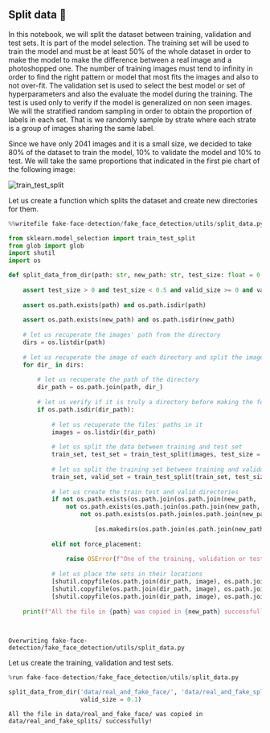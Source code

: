 Split data 🫧
----------------------------
In this notebook, we will split the dataset between training, validation and test sets. It is part of the model selection. The training set will be used to train the model and must be at least $50\%$ of the whole dataset in order to make the model to make the difference between a real image and a photoshopped one. The number of training images must tend to infinity in order to find the right pattern or model that most fits the images and also to not over-fit. The validation set is used to select the best model or set of hyperparameters and also the evaluate the model during the training. The test is used only to verify if the model is generalized on non seen images. We will the stratified random sampling in order to obtain the proportion of labels in each set. That is we randomly sample by strate where each strate is a group of images sharing the same label. 

Since we have only $2041$ images and it is a small size, we decided to take $80\%$ of the dataset to train the model, $10\%$ to validate the model and $10\%$ to test. We will take the same proportions that indicated in the first pie chart of the following image:

![train_test_split](https://assets-global.website-files.com/5d7b77b063a9066d83e1209c/613ec5b6c3da5313e1abcc47_UeKfm9v6E9QobwFfG3ud_20Q82QoqI8W6kXQnDm_QBnOVyQXCNmwjWtMI5vD9du4cjovnpzSYBbIDHdSU-57H1Bb4DfuUCaSjZjozKIwD0IQsH7FyMuFTW7aYVW-zelk2RNMAez3%3Ds0.png)

Let us create a function which splits the dataset and create new directories for them.


```python
%%writefile fake-face-detection/fake_face_detection/utils/split_data.py

from sklearn.model_selection import train_test_split
from glob import glob
import shutil
import os

def split_data_from_dir(path: str, new_path: str, test_size: float = 0.2, valid_size: float = 0.2, force_placement: bool = True):
    
    assert test_size > 0 and test_size < 0.5 and valid_size >= 0 and valid_size < 0.5
    
    assert os.path.exists(path) and os.path.isdir(path)
    
    assert os.path.exists(new_path) and os.path.isdir(new_path)
    
    # let us recuperate the images' path from the directory
    dirs = os.listdir(path)
    
    # let us recuperate the image of each directory and split the images before making them in new directories
    for dir_ in dirs:
        
        # let us recuperate the path of the directory
        dir_path = os.path.join(path, dir_)
        
        # let us verify if it is truly a directory before making the following processes
        if os.path.isdir(dir_path):
            
            # let us recuperate the files' paths in it
            images = os.listdir(dir_path)
            
            # let us split the data between training and test set
            train_set, test_set = train_test_split(images, test_size = test_size)
            
            # let us split the training set between training and validation set
            train_set, valid_set = train_test_split(train_set, test_size = valid_size)
            
            # let us create the train test and valid directories
            if not os.path.exists(os.path.join(os.path.join(new_path, 'train'), dir_)) or\
                not os.path.exists(os.path.join(os.path.join(new_path, 'test'), dir_)) or\
                    not os.path.exists(os.path.join(os.path.join(new_path, 'valid'), dir_)):
                        
                        [os.makedirs(os.path.join(os.path.join(new_path, set_), dir_)) for set_ in ['train', 'test', 'valid']]
            
            elif not force_placement:
                
                raise OSError(f"One of the training, validation or testing directory for the class {dir_} already exists! Enable the force_placement argument if you want to use already created directories.")
                
            # let us place the sets in their locations
            [shutil.copyfile(os.path.join(dir_path, image), os.path.join(os.path.join(os.path.join(new_path, 'train'), dir_), image)) for image in train_set]
            [shutil.copyfile(os.path.join(dir_path, image), os.path.join(os.path.join(os.path.join(new_path, 'test'), dir_), image)) for image in test_set]
            [shutil.copyfile(os.path.join(dir_path, image), os.path.join(os.path.join(os.path.join(new_path, 'valid'), dir_), image)) for image in valid_set]
            
    print(f"All the file in {path} was copied in {new_path} successfully!")
    
    
```

    Overwriting fake-face-detection/fake_face_detection/utils/split_data.py
    

Let us create the training, validation and test sets.


```python
%run fake-face-detection/fake_face_detection/utils/split_data.py

split_data_from_dir('data/real_and_fake_face/', 'data/real_and_fake_splits/', test_size = 0.1,
                    valid_size = 0.1)
```

    All the file in data/real_and_fake_face/ was copied in data/real_and_fake_splits/ successfully!
    
